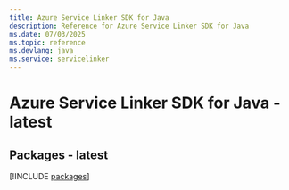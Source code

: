 ```yaml
---
title: Azure Service Linker SDK for Java
description: Reference for Azure Service Linker SDK for Java
ms.date: 07/03/2025
ms.topic: reference
ms.devlang: java
ms.service: servicelinker
---
```

# Azure Service Linker SDK for Java - latest
## Packages - latest
[!INCLUDE [packages](service-linker-index.md)]